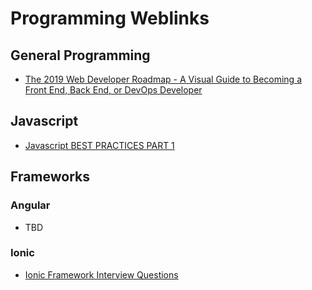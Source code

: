 # Programming Weblinks

## General Programming

* [The 2019 Web Developer Roadmap - A Visual Guide to Becoming a Front End, Back End, or DevOps Developer](https://www.freecodecamp.org/news/2019-web-developer-roadmap/)

## Javascript

* [Javascript BEST PRACTICES PART 1](https://www.thinkful.com/learn/javascript-best-practices-1/)

## Frameworks

### Angular

* TBD

### Ionic

* [Ionic Framework Interview Questions](https://www.zeolearn.com/interview-questions/ionic-framework)
